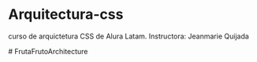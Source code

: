 # Arquitectura-css
curso de arquictetura CSS de Alura Latam. 
Instructora: Jeanmarie Quijada



#   F r u t a F r u t o _ _ A r c h i t e c t u r e  
 